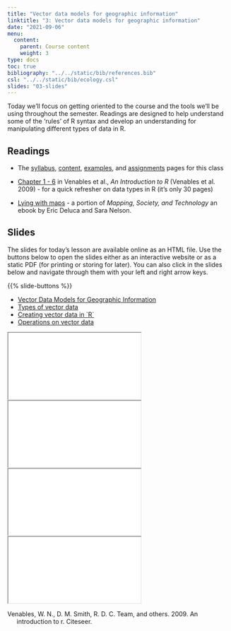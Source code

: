 ```yaml
---
title: "Vector data models for geographic information"
linktitle: "3: Vector data models for geographic information"
date: "2021-09-06"
menu:
  content:
    parent: Course content
    weight: 3
type: docs
toc: true
bibliography: "../../static/bib/references.bib"
csl: "../../static/bib/ecology.csl"
slides: "03-slides"
---
```


Today we’ll focus on getting oriented to the course and the tools we’ll be using throughout the semester. Readings are designed to help understand some of the ‘rules’ of R syntax and develop an understanding for manipulating different types of data in R.

## Readings

-   The [syllabus](/syllabus/), [content](/content/), [examples](/example/), and [assignments](/assigment/) pages for this class

-   <i class="fas fa-book"></i> [Chapter 1 - 6](https://cran.r-project.org/doc/manuals/r-release/R-intro.pdf) in Venables et al., *An Introduction to R* (Venables et al. 2009) - for a quick refresher on data types in R (it’s only 30 pages)

-   <i class="fas fa-external-link-square-alt"></i> [Lying with maps](https://open.lib.umn.edu/mapping/chapter/7-lying-with-maps/) - a portion of *Mapping, Society, and Technology* an ebook by Eric Deluca and Sara Nelson.

## Slides

The slides for today’s lesson are available online as an HTML file. Use the buttons below to open the slides either as an interactive website or as a static PDF (for printing or storing for later). You can also click in the slides below and navigate through them with your left and right arrow keys.

{{% slide-buttons %}}

<ul class="nav nav-tabs" id="slide-tabs" role="tablist">
<li class="nav-item">
<a class="nav-link active" id="vector-data-models-for-geographic-information-tab" data-toggle="tab" href="#vector-data-models-for-geographic-information" role="tab" aria-controls="vector-data-models-for-geographic-information" aria-selected="true">Vector Data Models for Geographic Information</a>
</li>
<li class="nav-item">
<a class="nav-link" id="types-of-vector-data-tab" data-toggle="tab" href="#types-of-vector-data" role="tab" aria-controls="types-of-vector-data" aria-selected="false">Types of vector data</a>
</li>
<li class="nav-item">
<a class="nav-link" id="creating-vector-data-in-r-tab" data-toggle="tab" href="#creating-vector-data-in-r" role="tab" aria-controls="creating-vector-data-in-r" aria-selected="false">Creating vector data in `R`</a>
</li>
<li class="nav-item">
<a class="nav-link" id="operations-on-vector-data-tab" data-toggle="tab" href="#operations-on-vector-data" role="tab" aria-controls="operations-on-vector-data" aria-selected="false">Operations on vector data</a>
</li>
</ul>

<div id="slide-tabs" class="tab-content">

<div id="vector-data-models-for-geographic-information" class="tab-pane fade show active" role="tabpanel" aria-labelledby="vector-data-models-for-geographic-information-tab">

<div class="embed-responsive embed-responsive-16by9">

<iframe class="embed-responsive-item" src="/slides/03-slides.html#1">
</iframe>

</div>

</div>

<div id="types-of-vector-data" class="tab-pane fade" role="tabpanel" aria-labelledby="types-of-vector-data-tab">

<div class="embed-responsive embed-responsive-16by9">

<iframe class="embed-responsive-item" src="/slides/03-slides.html#types">
</iframe>

</div>

</div>

<div id="creating-vector-data-in-r" class="tab-pane fade" role="tabpanel" aria-labelledby="creating-vector-data-in-r-tab">

<div class="embed-responsive embed-responsive-16by9">

<iframe class="embed-responsive-item" src="/slides/03-slides.html#create">
</iframe>

</div>

</div>

<div id="operations-on-vector-data" class="tab-pane fade" role="tabpanel" aria-labelledby="operations-on-vector-data-tab">

<div class="embed-responsive embed-responsive-16by9">

<iframe class="embed-responsive-item" src="/slides/03-slides.html#operations">
</iframe>

</div>

</div>

</div>

<div id="refs" class="references csl-bib-body hanging-indent" line-spacing="2">

<div id="ref-venables2009introduction" class="csl-entry">

Venables, W. N., D. M. Smith, R. D. C. Team, and others. 2009. An introduction to r. Citeseer.

</div>

</div>
